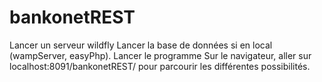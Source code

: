 # bankonetREST

Lancer un serveur wildfly
Lancer la base de données si en local (wampServer, easyPhp).
Lancer le programme
Sur le navigateur, aller sur localhost:8091/bankonetREST/ pour parcourir les différentes possibilités.

